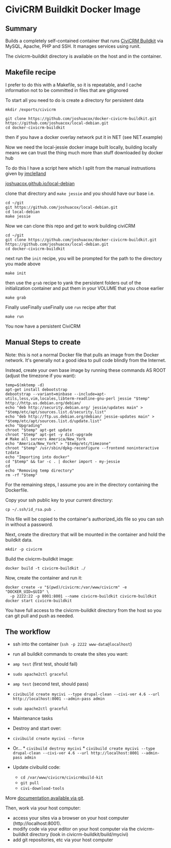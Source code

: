 # CiviCRM Buildkit Docker Image #

## Summary ##
Builds a completely self-contained container that runs [CiviCRM Buildkit](https://github.com/civicrm/civicrm-buildkit) via MySQL, Apache, PHP and SSH. It manages services using runit.

The civicrm-buildkit directory is available on the host and in the container.


## Makefile recipe

I prefer to do this with a Makefile, so it is repeatable, and I cache information not to be committed in files that are gitignored

To start all you need to do is create a directory for persistent data

```
mkdir /exports/civicrm
```

```
git clone https://github.com/joshuacox/docker-civicrm-buildkit.git https://github.com/joshuacox/local-debian.git
cd docker-civicrm-buildkit
```

then if you have a docker overlay network put it in NET (see NET.example)

Now we need the local-jessie docker image built locally, building locally means we can trust the thing much more than stuff downloaded by docker hub

To do this I have a script here which I split from the manual instrustions given by [jmclelland](https://github.com/jmcclelland)

[joshuacox.github.io/local-debian](http://joshuacox.github.io/local-debian)

clone that directory and `make jessie` and you should have our base i.e.

```
cd ~/git
git https://github.com/joshuacox/local-debian.git
cd local-debian
make jessie
```

Now we can clone this repo and get to work building civiCRM

```
cd ~/git
git clone https://github.com/joshuacox/docker-civicrm-buildkit.git https://github.com/joshuacox/local-debian.git
cd docker-civicrm-buildkit
```


next run the `init` recipe, you will be prompted for the path to the directory you made above

```
make init
```

then use the `grab` recipe to yank the persistent folders out of the initialization container and put them in your VOLUME that you chose earlier

```
make grab
```

 Finally useFinally useFinally use `run` recipe after that

```
make run
```

You now have a persistent CiviCRM

## Manual Steps to create ##
Note: this is not a normal Docker file that pulls an image from the Docker network. It's generally not a good idea to pull code blindly from the Internet.

Instead, create your own base image by running these commands AS ROOT (adjust the timezone if you want):

```
temp=$(mktemp -d)
apt-get install debootstrap
debootstrap --variant=minbase --include=apt-utils,less,vim,locales,libterm-readline-gnu-perl jessie "$temp" http://http.us.debian.org/debian/ 
echo "deb http://security.debian.org/ jessie/updates main" > "$temp/etc/apt/sources.list.d/security.list"
echo "deb http://ftp.us.debian.org/debian/ jessie-updates main" > "$temp/etc/apt/sources.list.d/update.list"
echo "Upgrading"
chroot "$temp" apt-get update
chroot "$temp" apt-get -y dist-upgrade
# Make all servers America/New_York
echo "America/New_York" > "$temp/etc/timezone"
chroot "$temp" /usr/sbin/dpkg-reconfigure --frontend noninteractive tzdata
echo "Importing into docker"
cd "$temp" && tar -c . | docker import - my-jessie 
cd
echo "Removing temp directory"
rm -rf "$temp"
```

For the remaining steps, I assume you are in the directory containing the Dockerfile.

Copy your ssh public key to your current directory:

```
cp ~/.ssh/id_rsa.pub .
```

This file will be copied to the container's authorized_ids file so you can ssh in without a password.

Next, create the directory that will be mounted in the container and hold the buildkit data.

```
mkdir -p civicrm
```

Build the civicrm-buildkit image:

```
docker build -t civicrm-buildkit ./
```

Now, create the container and run it:

```
docker create -v "$(pwd)/civicrm:/var/www/civicrm" -e "DOCKER_UID=$UID" \
  -p 2222:22 -p 8001:8001 --name civicrm-buildkit civicrm-buildkit
docker start civicrm-buildkit
```

You have full access to the civicrm-buildkit directory from the host so you can git pull and push as needed.

## The workflow ##

 * ssh into the container (`ssh -p 2222 www-data@localhost`)
 * run all buildkit commands to create the sites you want:
  * `amp test` (first test, should fail)
  * `sudo apache2ctl graceful`
  * `amp test` (second test, should pass)
  * `civibuild create mycivi --type drupal-clean --civi-ver 4.6 --url http://localhost:8001 --admin-pass admin`
  * `sudo apache2ctl graceful`

 * Maintenance tasks
  * Destroy and start over:
   * `civibuild create mycivi --force`
   * Or...
    * `civibuild destroy mycivi`
    * `civibuild create mycivi --type drupal-clean --civi-ver 4.6 --url http://localhost:8001 --admin-pass admin`
  * Update civibuild code:
    * `cd /var/www/civicrm/civicrmbuild-kit`
    * `git pull`
    * `civi-download-tools`

More [documentation available via git](https://github.com/civicrm/civicrm-buildkit).

Then, work via your host computer:

 * access your sites via a browser on your host computer (http://localhost:8001).
 * modify code via your editor on your host computer via the civicrm-buildkit directory
   (look in civicrm-buildkit/build/mycivi)
 * add git repositories, etc via your host computer

